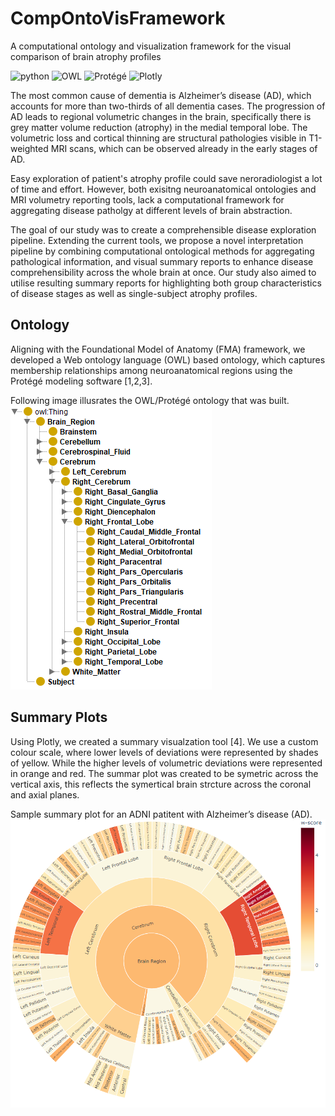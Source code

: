# CompOntoVisFramework
A computational ontology and visualization framework for the visual comparison of brain atrophy profiles

![python](https://img.shields.io/badge/python-v3.7-green)
![OWL](https://img.shields.io/badge/OWL-v2-orange)
![Protégé](https://img.shields.io/badge/Protégé-v5.6.1-red)
![Plotly](https://img.shields.io/badge/Plotly-v2.24.1-blue)

The most common cause of dementia is Alzheimer’s disease (AD), which accounts for more than two-thirds of all dementia cases. 
The progression of AD leads to regional volumetric changes in the brain, specifically there is grey matter volume reduction (atrophy) in the medial temporal lobe. 
The volumetric loss and cortical thinning are structural pathologies visible in T1-weighted MRI scans, which can be observed already in the early stages of AD.

Easy exploration of patient's atrophy profile could save neroradiologist a lot of time and effort. 
However, both exisitng neuroanatomical ontologies and MRI volumetry reporting tools, lack a computational framework for aggregating disease patholgy at different levels of brain abstraction.

The goal of our study was to create a comprehensible disease exploration pipeline. 
Extending the current tools, we propose a novel interpretation pipeline by combining computational ontological methods for aggregating pathological information, 
and visual summary reports to enhance disease comprehensibility across the whole brain at once. 
Our study also aimed to utilise resulting summary reports for highlighting both group characteristics of disease stages as well as single-subject atrophy profiles.

## Ontology
Aligning with the Foundational Model of Anatomy (FMA) framework, we developed a Web ontology language (OWL) based ontology, 
which captures membership relationships among neuroanatomical regions using the Protégé modeling software [1,2,3].

Following image illusrates the OWL/Protégé ontology that was built.
![OWL/Protégé ontology](/Images/0000-Fig1-b.png)

## Summary Plots
Using Plotly, we created a summary visualzation tool [4]. 
We use a custom colour scale, where lower levels of deviations were represented by shades of yellow. 
While the higher levels of volumetric deviations were represented in orange and red. 
The summar plot was created to be symetric across the vertical axis, this reflects the symertical brain strcture across the coronal and axial planes. 

Sample summary plot for an ADNI patitent with Alzheimer’s disease (AD).
![Summary Plot](/Images/0000-Fig3-a.png)
